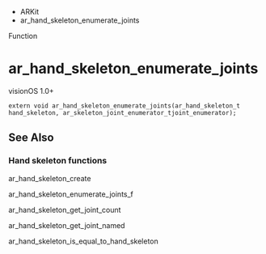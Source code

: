 

- ARKit
-  ar_hand_skeleton_enumerate_joints 

Function

# ar_hand_skeleton_enumerate_joints

visionOS 1.0+

``` source
extern void ar_hand_skeleton_enumerate_joints(ar_hand_skeleton_t hand_skeleton, ar_skeleton_joint_enumerator_tjoint_enumerator);
```

## See Also

### Hand skeleton functions

ar_hand_skeleton_create

ar_hand_skeleton_enumerate_joints_f

ar_hand_skeleton_get_joint_count

ar_hand_skeleton_get_joint_named

ar_hand_skeleton_is_equal_to_hand_skeleton

